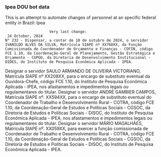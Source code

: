  ### Ipea DOU bot data
 This is an attempt to automate changes of personnel at an specific federal entity in Brazil: Ipea
 
                        Very last change: 
 	 24 October, 2024
	N° 232 - Dispensar, a contar de 18 de outubro de 2024, o servidor IVANILDO ALVES DA SILVA, Matrícula SIAPE nº XX768XX, da Função Comissionada de Coordenador de Orçamento e Finanças - COFIN, código FCE 1.10, da Coordenação-Geral de Planejamento, Gestão Estratégica e Orçamento - CGPGO, da Diretoria de Desenvolvimento Institucional - DIDES, do Instituto de Pesquisa Econômica Aplicada - IPEA.
Designar o servidor SAULO ARMANDO DE OLIVEIRA VICTORIANO, Matrícula SIAPE nº XX208XX, para o encargo de substituto eventual da Ouvidora-Chefe, código FCE 1.10, do Instituto de Pesquisa Econômica Aplicada - IPEA, nos afastamentos e impedimentos legais ou regulamentares do titular.
Designar o servidor ANDRÉ GAMBIER CAMPOS, Matrícula SIAPE nº. XX594XX, para o encargo de substituto eventual do Coordenador de Trabalho e Desenvolvimento Rural - COTRA, código FCE 1.10, da Coordenação-Geral de Estudos e Políticas Sociais - CGSOC, da Diretoria de Estudos e Políticas Sociais - DISOC, do Instituto de Pesquisa Econômica Aplicada - IPEA, nos afastamentos e impedimentos legais ou regulamentares do titular.
Designar o servidor MÁRIO MAGALHÃES, Matrícula SIAPE nº. XX059XX, para exercer a função comissionada de Coordenador de Trabalho e Desenvolvimento Rural - COTRA, código FCE 1.10, da Coordenação-Geral de Estudos e Políticas Sociais - CGSOC, da Diretoria de Estudos e Políticas Sociais - DISOC, do Instituto de Pesquisa Econômica Aplicada - IPEA.

